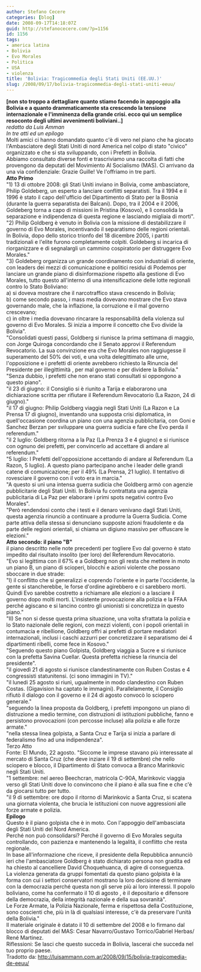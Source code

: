 ```yaml
---
author: Stefano Cecere
categories: [blog]
date: 2008-09-17T14:18:07Z
guid: http://stefanocecere.com/?p=1156
id: 1156
tags:
- america latina
- Bolivia
- Evo Morales
- Politica
- USA
- violenza
title: 'Bolivia: Tragicommedia degli Stati Uniti (EE.UU.)'
slug: /2008/09/17/bolivia-tragicommedia-degli-stati-uniti-eeuu/
---
```


<div>
  <strong>[non sto troppo a dettagliare quanto stiamo facendo in appoggio alla Bolivia e a quanto drammaticamente sta crescendo la tensione internazionale e l'imminenza della grande crisi. ecco qui un semplice resoconto degli ultimi avvenimenti boliviani..]</strong>
</div>

<div>
  <em>redatto da Luis Amman</em>
</div>

<div>
  <em>In tre atti ed un epilogo</em>
</div>

<div>
  Molti amici ci hanno domandato quanto c'è di vero nel piano che ha giocato l'Ambasciatore degli Stati Uniti di nord America nel colpo di stato "civico" organizzato e che si sta sviluppando, con i Prefetti in Bolivia. <br /> Abbiamo consultato diverse fonti e trascriviamo una raccolta di fatti che provengono da deputati del Movimiento Al Socialismo (MAS). Ci arrivano da una via confidenziale: Grazie Guille! Ve l'offriamo in tre parti.
</div>

<div>
  <strong>Atto Primo</strong>
</div>

<div>
  "1) 13 di ottobre 2008: gli Stati Uniti inviano in Bolivia, come ambasciatore, Philip Goldeberg, un esperto a lanciare conflitti separatisti. Tra il 1994 e il 1996 è stato il capo dell'ufficio del Dipartimento di Stato per la Bosnia (durante la guerra separatista dei Balcani). Dopo, tra il 2004 e il 2006, Goldeberg torna a capo di missioni in Pristina (Kosovo), e lì consolida la separazione e indipendenza di questa regione e lasciando migliaia di morti".
</div>

<div>
  "2) Philip Goldberg è venuto in Bolivia con la missione di destabilizzare il governo di Evo Morales, incentivando il separatismo delle regioni orientali. In Bolivia, dopo dello storico trionfo del 18 dicembre 2005, i partiti tradizionali e l'elite furono completamente colpiti. Goldeberg si incarica di riorganizzare e di segnalargli un cammino cospiratorio per distruggere Evo Morales."
</div>

<div>
  "3) Goldeberg organizza un grande coordinamento con industriali di oriente, con leaders dei mezzi di comunicazione e politici residui di Podemos per lanciare un grande piano di disinformazione rispetto alla gestione di Evo Morales, tutto questo all'interno di una intensificazione delle lotte regionali contro lo Stato Boliviano:<br /> a) si doveva mostrare che il narcotraffico stava crescendo in Bolivia;<br /> b) come secondo passo, i mass media dovevano mostrare che Evo stava governando male, che la inflazione, la corruzione e il mal governo crescevano;<br /> c) in oltre i media dovevano rincarare la responsabilità della violenza sul governo di Evo Morales. Si inizia a imporre il concetto che Evo divide la Bolivia".
</div>

<div>
  "Consolidati questi passi, Goldberg si riunisce la prima settimana di maggio, con Jorge Quiroga concordando che il Senato approvi il Referendum Revocatorio. La sua convinzione era che Evo Morales non raggiugesse il superamento del 50% dei voti, e una volta delegittimato alle urne, l'opposizione e i prefetti di oriente avrebbero richiesto la Rinuncia del Presidente per illegittimità , per mal governo e per dividere la Bolivia."
</div>

<div>
  "Senza dubbio, i prefetti che non erano stati consultati si oppongono a questo piano".
</div>

<div>
  "il 23 di giugno: il Consiglio si è riunito a Tarija e elaborarono una dichiarazione scritta per rifiutare il Referendum Revocatorio (La Razon, 24 di giugno)."
</div>

<div>
  "il 17 di giugno: Philip Goldberg viaggia negli Stati Uniti (La Razon e La Prensa 17 di giugno), inventando una supposta crisi diplomatica, in quell'occasione coordina un piano con una agenzia pubblicitaria, con Goni e Sanchez Berzan per sviluppare una guerra sudicia e fare che Evo perda il referendum."<br /> "il 2 luglio: Goldberg ritorna a la Paz (La Prenza 3 e 4 giugno) e si riunisce con ognuno dei prefetti, per convincerlo ad accettare di andare al referendum."
</div>

<div>
  "5 luglio: I Prefetti dell'opposizione accettando di andare al Referendum (La Razon, 5 luglio). A questo piano partecipano anche i leader delle grandi catene di comunicazione; per il 49% (La Prensa, 21 luglio). Il tentativo di rovesciare il governo con il voto era in marcia."
</div>

<div>
  "A questo si unì una intensa guerra sudicia che Goldberg armò con agenzie pubblicitarie degli Stati Uniti. In Bolivia fu contrattata una agenzia publicitaria di La Paz per elaborare i primi spots negativi contro Evo Morales".
</div>

<div>
  "Però rendendosi conto che i testi e il denaro venivano dagli Stati Uniti, questa agenzia rinunciò a continuare a produrre la Guerra Sudicia. Come parte attiva della stessa si denunciano supposte azioni fraudolente e da parte delle regioni orientali, si chiama un digiuno massivo per offuscare le elezioni."
</div>

<div>
  <strong>Atto secondo: il piano "B"</strong>
</div>

<div>
  il piano descritto nelle note precedenti per togliere Evo dal governo è stato impedito dal risultato insolito (per loro) del Referendum Revocatorio.
</div>

<div>
  "Evo si legittima con il 67% e a Goldberg non gli resta che mettere in moto un piano B, un piano di scioperi, blocchi e azioni violente che possano sboccare in due strade:<br /> "I) il conflitto che si generalizzi e coprendo l'oriente e in parte l'occidente, la gente si stancherebbe, le forse d'ordine agirebbero e ci sarebbero morti. Quindi Evo sarebbe costretto a richiamare alle elezioni o a lasciare il governo dopo molti morti. L'insistente provocazione alla polizia e la FFAA perché agiscano e si lancino contro gli unionisti si concretizza in questo piano."
</div>

<div>
  "II) Se non si desse questa prima situazione, una volta sfrattata la polizia e lo Stato nazionale delle regioni, con mezzi violenti, con i popoli orientali in contumacia e ribellione, Goldberg offri ai prefetti di portare mediatori internazionali, inclusi i caschi azzurri per concretizzare il separatismo dei 4 dipartimenti ribelli, come fece in Kosovo."
</div>

<div>
  "Seguendo questo piano Golpista, Goldberg viaggia a Sucre e si riunisce con la prefetta Savina Cuellar. Questa prefetta richiese la rinuncia del presidente".<br /> "il giovedì 21 di agosto si riunisce clandestinamente con Ruben Costas e 4 congressisti statunitensi. (ci sono immagini in TV)."<br /> "il lunedi 25 agosto si riunì, ugualmente in modo clandestino con Ruben Costas. (Gigavision ha captato le immagini). Parallelamente, il Consiglio rifiutò il dialogo con il governo e il 24 di agosto convocò lo sciopero generale."
</div>

<div>
  "seguendo la linea proposta da Goldberg, i prefetti impongono un piano di distruzione a medio termine, con distruzioni di istituzioni pubbliche, fanno e persistono provocazioni (con percosse incluse) alla polizia e alle forze armate."
</div>

<div>
  "nella stessa linea golpista, a Santa Cruz e Tarija si inizia a parlare di federalismo fino ad una indipendenza".
</div>

<div>
  Terzo Atto
</div>

<div>
  Fonte: El Mundo, 22 agosto. "Siccome le imprese stavano più interessate al mercato di Santa Cruz (che deve inziare il 19 di settembre) che nello sciopero e blocco, il Dipartimento di Stato convoca a Branco Marinkovic negli Stati Uniti.<br /> "1 settembre: nel aereo Beechcran, matricola C-90A, Marinkovic viaggia verso gli Stati Uniti dove lo convincono che il piano è alla sua fine e che c'è da giocarsi tutto per tutto.<br /> "il 9 di settembre: ore dopo il ritorno di Marinkovic a Santa Cruz, si scatena una giornata violenta, che brucia le istituzioni con nuove aggressioni alle forze armate e polizia.
</div>

<div>
  <strong>Epilogo</strong>
</div>

<div>
  Questo è il piano golpista che è in moto. Con l'appoggio dell'ambasciata degli Stati Uniti del Nord America.
</div>

<div>
  Perché non può consolidarsi? Perché il governo di Evo Morales seguita controllando, con pazienza e mantenendo la legalità, il conflitto che resta regionale.
</div>

<div>
  In base all'informazione che riceve, il presidente della Repubblica annunciò ieri che l'ambasciatore Goldberg è stato dichiarato persona non gradita ed ha chiesto al cancelliere David Choquehuanca, di agire di conseguenza.
</div>

<div>
  La violenza generata da gruppi fomentati da questo piano golpista è la forma con cui i settori conservatori mostrano la loro decisione di terminare con la democrazia perché questa non gli serve più ai loro interessi. Il popolo boliviano, come ha confermato il 10 di agosto , è il depositario e difensore della democrazia, della integrità nazionale e della sua sovranità".
</div>

<div>
  Le Forze Armate, la Polizia Nazionale, ferma e rispettosa della Costituzione, sono coscienti che, più in là di qualsiasi interesse, c'è da preservare l'unità della Bolivia."
</div>

<div>
  Il materiale originale è datato il 10 di settembre del 2008 e lo firmano dal blocco di deputati del MAS: Cesar Navarro/Gustavo Torrico/Gabriel Herbas/ René Martinez.
</div>

<div>
  Riflessioni: Se lasci che questo succeda in Bolivia, lascerai che succeda nel tuo proprio paese.
</div>

<div>
  Tradotto da: <a href="http://luisammann.com.ar/2008/09/15/bolivia-tragicomedia-de-eeuu/">http://luisammann.com.ar/2008/09/15/bolivia-tragicomedia-de-eeuu/</a>
</div>